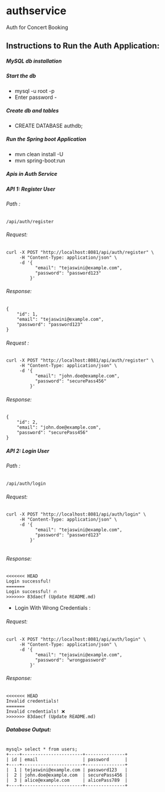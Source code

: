 # authservice
Auth for Concert Booking 
## Instructions to Run the Auth Application: 

##### MySQL db installation


##### Start the db 

*  mysql -u root -p
*  Enter password - 

##### Create db and tables 

* CREATE DATABASE authdb;

##### Run the Spring boot Application 
* mvn clean install -U
* mvn spring-boot:run

##### Apis in Auth Service 

##### API 1: Register User 

###### Path : 

```
/api/auth/register
```

###### Request: 

```
curl -X POST "http://localhost:8081/api/auth/register" \
     -H "Content-Type: application/json" \
     -d '{
           "email": "tejaswini@example.com",
           "password": "password123"
         }'

```

###### Response: 

```
{
    "id": 1,
    "email": "tejaswini@example.com",
    "password": "password123"
}
```


###### Request : 

```
curl -X POST "http://localhost:8081/api/auth/register" \
     -H "Content-Type: application/json" \
     -d '{
           "email": "john.doe@example.com",
           "password": "securePass456"
         }'
```

###### Response: 

```
{
    "id": 2,
    "email": "john.doe@example.com",
    "password": "securePass456"
}

```


##### API 2: Login User


###### Path : 

```
/api/auth/login
```

###### Request: 

```
curl -X POST "http://localhost:8081/api/auth/login" \
     -H "Content-Type: application/json" \
     -d '{
           "email": "tejaswini@example.com",
           "password": "password123"
         }'


```

###### Response: 

```
<<<<<<< HEAD
Login successful!
=======
Login successful! 🔥
>>>>>>> 83daecf (Update README.md)
```


*  Login With Wrong Credentials : 

###### Request: 

```
curl -X POST "http://localhost:8081/api/auth/login" \
     -H "Content-Type: application/json" \
     -d '{
           "email": "tejaswini@example.com",
           "password": "wrongpassword"
         }'                                                                                                                                                                     
```

###### Response: 

```
<<<<<<< HEAD
Invalid credentials! 
=======
Invalid credentials! ❌     
>>>>>>> 83daecf (Update README.md)
```

##### Database Output: 

```

mysql> select * from users;
+----+-----------------------+---------------+
| id | email                 | password      |
+----+-----------------------+---------------+
|  1 | tejaswini@example.com | password123   |
|  2 | john.doe@example.com  | securePass456 |
|  3 | alice@example.com     | alicePass789  |
+----+-----------------------+---------------+
```
